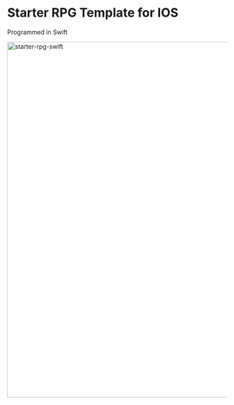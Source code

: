 # Starter RPG Template for IOS
Programmed in Swift

<img width="818" alt="starter-rpg-swift" src="https://cloud.githubusercontent.com/assets/15604902/15236358/a4a5f1b4-1891-11e6-8291-a54ef811082d.png">
